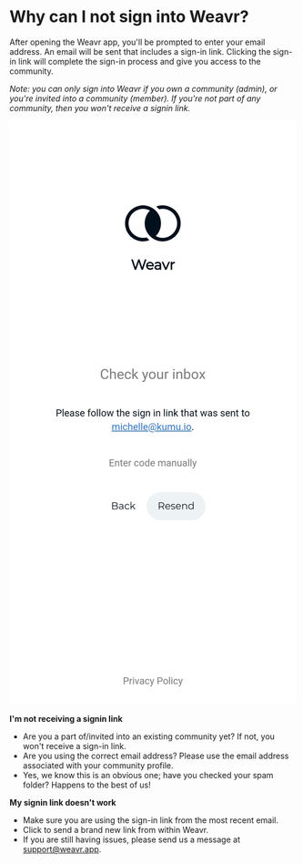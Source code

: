 # Why can I not sign into Weavr? 

After opening the Weavr app, you'll be prompted to enter your email address. An email will be sent that includes a sign-in link. Clicking the sign-in link will complete the sign-in process and give you access to the community.

*Note: you can only sign into Weavr if you own a community (admin), or you're invited into a community (member). If you're not part of any community, then you won't receive a signin link.*


![Phone screenshot of Signin Link](/images/signin-link.jpg)


**I'm not receiving a signin link**
- Are you a part of/invited into an existing community yet? If not, you won't receive a sign-in link. 
- Are you using the correct email address? Please use the email address associated with your community profile.
- Yes, we know this is an obvious one; have you checked your spam folder? 
Happens to the best of us!

**My signin link doesn't work**
- Make sure you are using the sign-in link from the most recent email. 
- Click to send a brand new link from within Weavr. 
- If you are still having issues, please send us a message at support@weavr.app.
